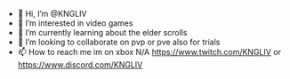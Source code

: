 - 👋 Hi, I’m @KNGLIV
- 👀 I’m interested in video games
- 🌱 I’m currently learning about the elder scrolls 
- 💞️ I’m looking to collaborate on pvp or pve also for trials
- 📫 How to reach me im on xbox N/A https://www.twitch.com/KNGLIV or https://www.discord.com/KNGLIV

<!---
KNGLIVLEO/KNGLIV is a ✨ special ✨ repository because its `README.md` (this file) appears on your GitHub profile.
You can click the Preview link to take a look at your changes.
--
